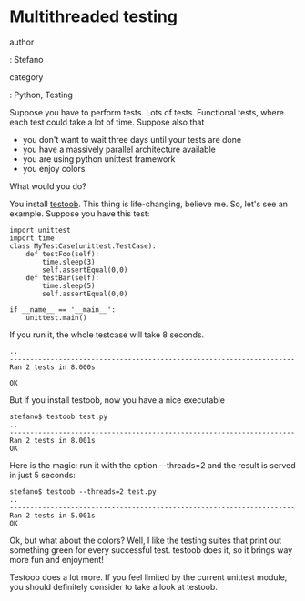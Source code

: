 Multithreaded testing
=====================

author

:   Stefano

category

:   Python, Testing

Suppose you have to perform tests. Lots of tests. Functional tests,
where each test could take a lot of time. Suppose also that

-   you don\'t want to wait three days until your tests are done
-   you have a massively parallel architecture available
-   you are using python unittest framework
-   you enjoy colors

What would you do?

You install [testoob](http://testoob.sourceforge.net/). This thing is
life-changing, believe me. So, let\'s see an example. Suppose you have
this test:

``` {.python}
import unittest
import time
class MyTestCase(unittest.TestCase):
    def testFoo(self):
        time.sleep(3)
        self.assertEqual(0,0)
    def testBar(self): 
        time.sleep(5)
        self.assertEqual(0,0)

if __name__ == '__main__':
    unittest.main()
```

If you run it, the whole testcase will take 8 seconds.

``` {.text}
..
----------------------------------------------------------------------
Ran 2 tests in 8.000s

OK
```

But if you install testoob, now you have a nice executable

``` {.text}
stefano$ testoob test.py 
..
----------------------------------------------------------------------
Ran 2 tests in 8.001s
OK
```

Here is the magic: run it with the option \--threads=2 and the result is
served in just 5 seconds:

``` {.console}
stefano$ testoob --threads=2 test.py 
..
----------------------------------------------------------------------
Ran 2 tests in 5.001s
OK
```

Ok, but what about the colors? Well, I like the testing suites that
print out something green for every successful test. testoob does it, so
it brings way more fun and enjoyment!

Testoob does a lot more. If you feel limited by the current unittest
module, you should definitely consider to take a look at testoob.
